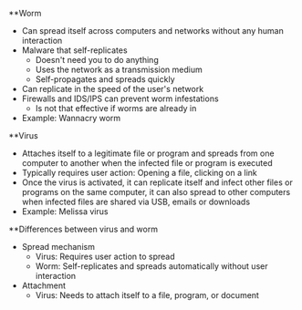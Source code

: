 **Worm
- Can spread itself across computers and networks without any human interaction
- Malware that self-replicates
	- Doesn't need you to do anything
	- Uses the network as a transmission medium
	- Self-propagates and spreads quickly
- Can replicate in the speed of the user's network
- Firewalls and IDS/IPS can prevent worm infestations
	- Is not that effective if worms are already in
- Example: Wannacry worm 

**Virus
- Attaches itself to a legitimate file or program and spreads from one computer to another when the infected file or program is executed
- Typically requires user action: Opening a file, clicking on a link
- Once the virus is activated, it can replicate itself and infect other files or programs on the same computer, it can also spread to other computers when infected files are shared via USB, emails or downloads
- Example: Melissa virus

**Differences between virus and worm
- Spread mechanism
	- Virus: Requires user action to spread
	- Worm: Self-replicates and spreads automatically without user interaction
- Attachment
	- Virus: Needs to attach itself to a file, program, or document
